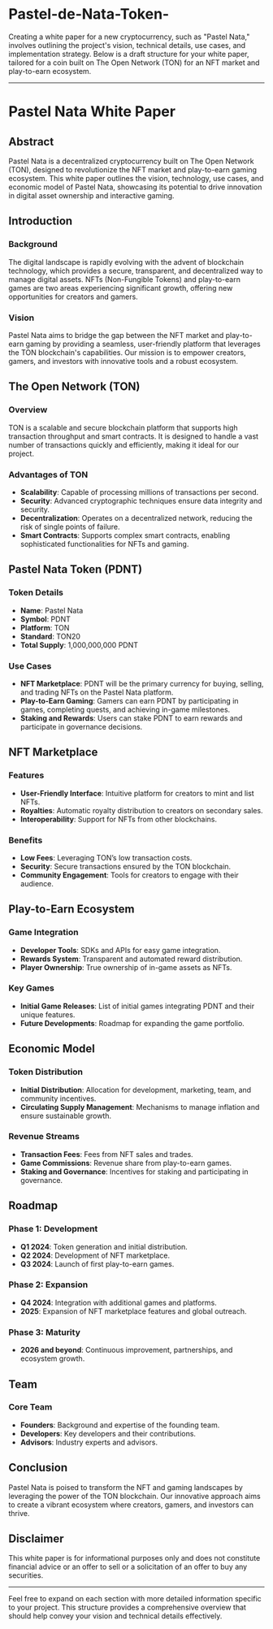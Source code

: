 # Pastel-de-Nata-Token-
Creating a white paper for a new cryptocurrency, such as "Pastel Nata," involves outlining the project's vision, technical details, use cases, and implementation strategy. Below is a draft structure for your white paper, tailored for a coin built on The Open Network (TON) for an NFT market and play-to-earn ecosystem.

---

# Pastel Nata White Paper

## Abstract
Pastel Nata is a decentralized cryptocurrency built on The Open Network (TON), designed to revolutionize the NFT market and play-to-earn gaming ecosystem. This white paper outlines the vision, technology, use cases, and economic model of Pastel Nata, showcasing its potential to drive innovation in digital asset ownership and interactive gaming.

## Introduction
### Background
The digital landscape is rapidly evolving with the advent of blockchain technology, which provides a secure, transparent, and decentralized way to manage digital assets. NFTs (Non-Fungible Tokens) and play-to-earn games are two areas experiencing significant growth, offering new opportunities for creators and gamers.

### Vision
Pastel Nata aims to bridge the gap between the NFT market and play-to-earn gaming by providing a seamless, user-friendly platform that leverages the TON blockchain's capabilities. Our mission is to empower creators, gamers, and investors with innovative tools and a robust ecosystem.

## The Open Network (TON)
### Overview
TON is a scalable and secure blockchain platform that supports high transaction throughput and smart contracts. It is designed to handle a vast number of transactions quickly and efficiently, making it ideal for our project.

### Advantages of TON
- **Scalability**: Capable of processing millions of transactions per second.
- **Security**: Advanced cryptographic techniques ensure data integrity and security.
- **Decentralization**: Operates on a decentralized network, reducing the risk of single points of failure.
- **Smart Contracts**: Supports complex smart contracts, enabling sophisticated functionalities for NFTs and gaming.

## Pastel Nata Token (PDNT)
### Token Details
- **Name**: Pastel Nata
- **Symbol**: PDNT
- **Platform**: TON
- **Standard**: TON20
- **Total Supply**: 1,000,000,000 PDNT

### Use Cases
- **NFT Marketplace**: PDNT will be the primary currency for buying, selling, and trading NFTs on the Pastel Nata platform.
- **Play-to-Earn Gaming**: Gamers can earn PDNT by participating in games, completing quests, and achieving in-game milestones.
- **Staking and Rewards**: Users can stake PDNT to earn rewards and participate in governance decisions.

## NFT Marketplace
### Features
- **User-Friendly Interface**: Intuitive platform for creators to mint and list NFTs.
- **Royalties**: Automatic royalty distribution to creators on secondary sales.
- **Interoperability**: Support for NFTs from other blockchains.

### Benefits
- **Low Fees**: Leveraging TON’s low transaction costs.
- **Security**: Secure transactions ensured by the TON blockchain.
- **Community Engagement**: Tools for creators to engage with their audience.

## Play-to-Earn Ecosystem
### Game Integration
- **Developer Tools**: SDKs and APIs for easy game integration.
- **Rewards System**: Transparent and automated reward distribution.
- **Player Ownership**: True ownership of in-game assets as NFTs.

### Key Games
- **Initial Game Releases**: List of initial games integrating PDNT and their unique features.
- **Future Developments**: Roadmap for expanding the game portfolio.

## Economic Model
### Token Distribution
- **Initial Distribution**: Allocation for development, marketing, team, and community incentives.
- **Circulating Supply Management**: Mechanisms to manage inflation and ensure sustainable growth.

### Revenue Streams
- **Transaction Fees**: Fees from NFT sales and trades.
- **Game Commissions**: Revenue share from play-to-earn games.
- **Staking and Governance**: Incentives for staking and participating in governance.

## Roadmap
### Phase 1: Development
- **Q1 2024**: Token generation and initial distribution.
- **Q2 2024**: Development of NFT marketplace.
- **Q3 2024**: Launch of first play-to-earn games.

### Phase 2: Expansion
- **Q4 2024**: Integration with additional games and platforms.
- **2025**: Expansion of NFT marketplace features and global outreach.

### Phase 3: Maturity
- **2026 and beyond**: Continuous improvement, partnerships, and ecosystem growth.

## Team
### Core Team
- **Founders**: Background and expertise of the founding team.
- **Developers**: Key developers and their contributions.
- **Advisors**: Industry experts and advisors.

## Conclusion
Pastel Nata is poised to transform the NFT and gaming landscapes by leveraging the power of the TON blockchain. Our innovative approach aims to create a vibrant ecosystem where creators, gamers, and investors can thrive.

## Disclaimer
This white paper is for informational purposes only and does not constitute financial advice or an offer to sell or a solicitation of an offer to buy any securities.

---

Feel free to expand on each section with more detailed information specific to your project. This structure provides a comprehensive overview that should help convey your vision and technical details effectively.
